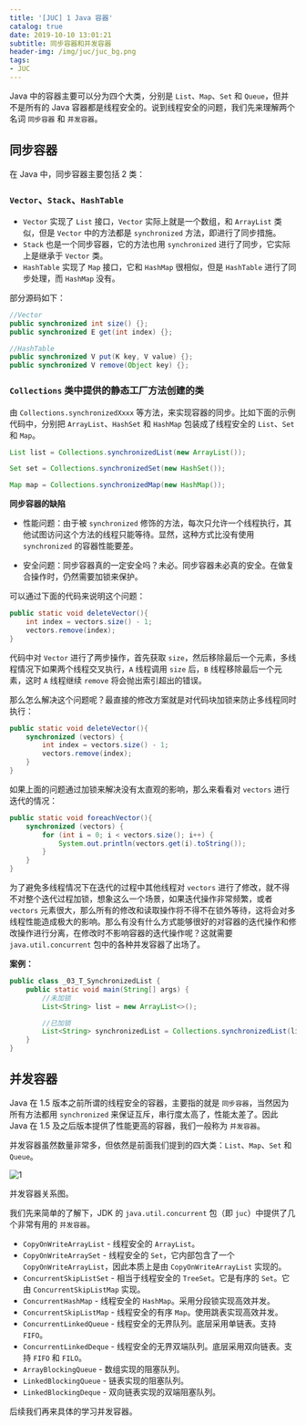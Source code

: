 ```yaml
---
title: '[JUC] 1 Java 容器'
catalog: true
date: 2019-10-10 13:01:21
subtitle: 同步容器和并发容器
header-img: /img/juc/juc_bg.png
tags:
- JUC
---
```


Java 中的容器主要可以分为四个大类，分别是 `List`、`Map`、`Set` 和 `Queue`，但并不是所有的 Java 容器都是线程安全的。说到线程安全的问题，我们先来理解两个名词 `同步容器` 和 `并发容器`。

## 同步容器
在 Java 中，同步容器主要包括 2 类：

### `Vector`、`Stack`、`HashTable`
- `Vector` 实现了 `List` 接口，`Vector` 实际上就是一个数组，和 `ArrayList` 类似，但是 `Vector` 中的方法都是 `synchronized` 方法，即进行了同步措施。
- `Stack` 也是一个同步容器，它的方法也用 `synchronized` 进行了同步，它实际上是继承于 `Vector` 类。
- `HashTable` 实现了 `Map` 接口，它和 `HashMap` 很相似，但是 `HashTable` 进行了同步处理，而 `HashMap` 没有。

部分源码如下：
```java
//Vector
public synchronized int size() {};
public synchronized E get(int index) {};

//HashTable 
public synchronized V put(K key, V value) {};
public synchronized V remove(Object key) {};
```

### `Collections` 类中提供的静态工厂方法创建的类
由 `Collections.synchronizedXxxx` 等方法，来实现容器的同步。比如下面的示例代码中，分别把 `ArrayList`、`HashSet` 和 `HashMap` 包装成了线程安全的 `List`、`Set` 和 `Map`。
```java
List list = Collections.synchronizedList(new ArrayList());

Set set = Collections.synchronizedSet(new HashSet());

Map map = Collections.synchronizedMap(new HashMap());
```

**同步容器的缺陷**
- 性能问题：由于被 `synchronized` 修饰的方法，每次只允许一个线程执行，其他试图访问这个方法的线程只能等待。显然，这种方式比没有使用 `synchronized` 的容器性能要差。

- 安全问题：同步容器真的一定安全吗？未必。同步容器未必真的安全。在做复合操作时，仍然需要加锁来保护。

可以通过下面的代码来说明这个问题：
```java
public static void deleteVector(){
    int index = vectors.size() - 1;
    vectors.remove(index);
}
```
代码中对 `Vector` 进行了两步操作，首先获取 `size`，然后移除最后一个元素，多线程情况下如果两个线程交叉执行，`A` 线程调用 `size` 后，`B` 线程移除最后一个元素，这时 `A` 线程继续 `remove` 将会抛出索引超出的错误。

那么怎么解决这个问题呢？最直接的修改方案就是对代码块加锁来防止多线程同时执行：
```java
public static void deleteVector(){
    synchronized (vectors) {
        int index = vectors.size() - 1;
        vectors.remove(index);
    }
}
```

如果上面的问题通过加锁来解决没有太直观的影响，那么来看看对 `vectors` 进行迭代的情况：
```java
public static void foreachVector(){
    synchronized (vectors) {
        for (int i = 0; i < vectors.size(); i++) {
            System.out.println(vectors.get(i).toString());
        }
    }
}
```
为了避免多线程情况下在迭代的过程中其他线程对 `vectors` 进行了修改，就不得不对整个迭代过程加锁，想象这么一个场景，如果迭代操作非常频繁，或者 `vectors` 元素很大，那么所有的修改和读取操作将不得不在锁外等待，这将会对多线程性能造成极大的影响。那么有没有什么方式能够很好的对容器的迭代操作和修改操作进行分离，在修改时不影响容器的迭代操作呢？这就需要 `java.util.concurrent` 包中的各种并发容器了出场了。

**案例：**
```java
public class _03_T_SynchronizedList {
    public static void main(String[] args) {
        //未加锁
        List<String> list = new ArrayList<>();

        //已加锁
        List<String> synchronizedList = Collections.synchronizedList(list);
    }
}
```

## 并发容器
Java 在 1.5 版本之前所谓的线程安全的容器，主要指的就是 `同步容器`，当然因为所有方法都用 `synchronized` 来保证互斥，串行度太高了，性能太差了。因此 Java 在 1.5 及之后版本提供了性能更高的容器，我们一般称为 `并发容器`。

并发容器虽然数量非常多，但依然是前面我们提到的四大类：`List`、`Map`、`Set` 和 `Queue`。

![1](1.png)

并发容器关系图。

我们先来简单的了解下，JDK 的 `java.util.concurrent` 包（即 `juc`）中提供了几个非常有用的 `并发容器`。

- `CopyOnWriteArrayList` - 线程安全的 `ArrayList`。
- `CopyOnWriteArraySet` - 线程安全的 `Set`，它内部包含了一个 `CopyOnWriteArrayList`，因此本质上是由 `CopyOnWriteArrayList` 实现的。
- `ConcurrentSkipListSet` - 相当于线程安全的 `TreeSet`。它是有序的 `Set`。它由 `ConcurrentSkipListMap` 实现。
- `ConcurrentHashMap` - 线程安全的 `HashMap`。采用分段锁实现高效并发。
- `ConcurrentSkipListMap` - 线程安全的有序 `Map`。使用跳表实现高效并发。
- `ConcurrentLinkedQueue` - 线程安全的无界队列。底层采用单链表。支持 `FIFO`。
- `ConcurrentLinkedDeque` - 线程安全的无界双端队列。底层采用双向链表。支持 `FIFO` 和 `FILO`。
- `ArrayBlockingQueue` - 数组实现的阻塞队列。
- `LinkedBlockingQueue` - 链表实现的阻塞队列。
- `LinkedBlockingDeque` - 双向链表实现的双端阻塞队列。

后续我们再来具体的学习并发容器。
